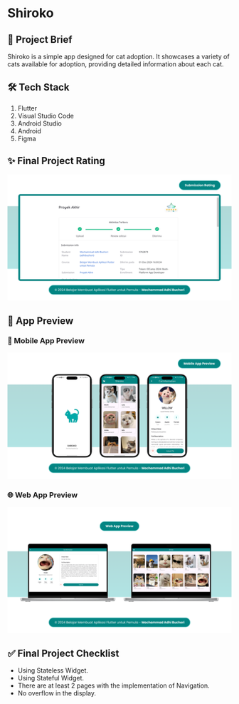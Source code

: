# Shiroko

## 📝 Project Brief
Shiroko is a simple app designed for cat adoption. It showcases a variety of cats available for adoption, providing detailed information about each cat.

## 🛠️ Tech Stack
1. Flutter
2. Visual Studio Code
3. Android Studio
4. Android
5. Figma

## ✨ Final Project Rating
![Final Project Rating of Belajar Membuat Aplikasi Flutter untuk Pemula!](/assets/documentation/FinalProject-BMAFP-Rating.png "Final Project Rating")

## 🌱 App Preview

### 📱 Mobile App Preview
![Mobile App Preview of Belajar Membuat Aplikasi Flutter untuk Pemula!](/assets/documentation/FinalProject-BMAFP-MobileAppPreview.png "Mobile App Preview")

### 🌐 Web App Preview
![Web App Preview of Belajar Membuat Aplikasi Flutter untuk Pemula!](/assets/documentation/FinalProject-BMAFP-WebAppPreview.png "Web App Preview")

## ✅ Final Project Checklist
* Using Stateless Widget.  
* Using Stateful Widget.  
* There are at least 2 pages with the implementation of Navigation.  
* No overflow in the display.  
